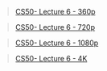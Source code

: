 > [CS50- Lecture 6 - 360p](https://cdn.cs50.net/2020/fall/lectures/6/lecture6-360p.mp4)

> [CS50- Lecture 6 - 720p](https://cdn.cs50.net/2020/fall/lectures/6/lecture6-720p.mp4)

> [CS50- Lecture 6 - 1080p](https://cdn.cs50.net/2020/fall/lectures/6/lecture6-1080p.mp4)

> [CS50- Lecture 6 - 4K](https://cdn.cs50.net/2020/fall/lectures/6/lecture6-4k.mp4)
